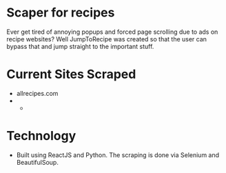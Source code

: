 # Scaper for recipes
Ever get tired of annoying popups and forced page scrolling due to ads on recipe websites? Well JumpToRecipe was created so that the user can bypass that and jump straight to the important stuff.

# Current Sites Scraped
- allrecipes.com
- *

# Technology
- Built using ReactJS and Python. The scraping is done via Selenium and BeautifulSoup.
